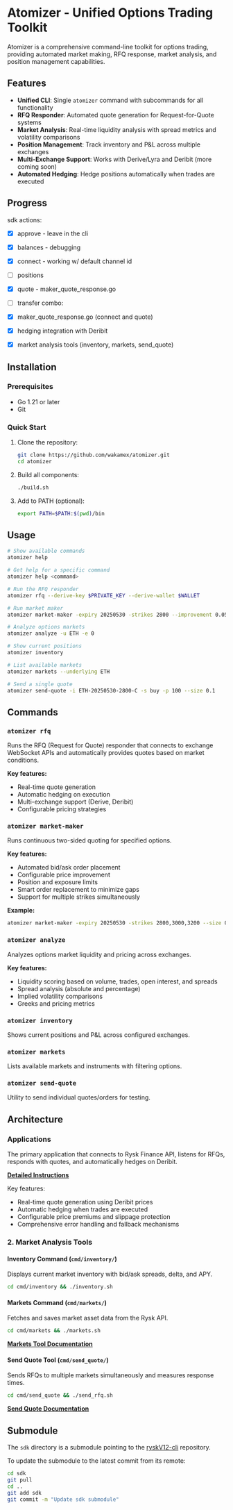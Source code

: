 # Atomizer - Unified Options Trading Toolkit

Atomizer is a comprehensive command-line toolkit for options trading, providing automated market making, RFQ response, market analysis, and position management capabilities.

## Features

- **Unified CLI**: Single `atomizer` command with subcommands for all functionality
- **RFQ Responder**: Automated quote generation for Request-for-Quote systems
- **Market Analysis**: Real-time liquidity analysis with spread metrics and volatility comparisons
- **Position Management**: Track inventory and P&L across multiple exchanges
- **Multi-Exchange Support**: Works with Derive/Lyra and Deribit (more coming soon)
- **Automated Hedging**: Hedge positions automatically when trades are executed

## Progress

sdk actions:
- [x] approve - leave in the cli
- [x] balances - debugging
- [x] connect - working w/ default channel id
- [ ] positions
- [x] quote - maker_quote_response.go
- [ ] transfer
combo:
- [x] maker_quote_response.go (connect and quote)
- [x] hedging integration with Deribit
- [x] market analysis tools (inventory, markets, send_quote)


## Installation

### Prerequisites
- Go 1.21 or later
- Git

### Quick Start

1. Clone the repository:
   ```bash
   git clone https://github.com/wakamex/atomizer.git
   cd atomizer
   ```

2. Build all components:
   ```bash
   ./build.sh
   ```

3. Add to PATH (optional):
   ```bash
   export PATH=$PATH:$(pwd)/bin
   ```

## Usage

```bash
# Show available commands
atomizer help

# Get help for a specific command
atomizer help <command>

# Run the RFQ responder
atomizer rfq --derive-key $PRIVATE_KEY --derive-wallet $WALLET

# Run market maker
atomizer market-maker -expiry 20250530 -strikes 2800 --improvement 0.05

# Analyze options markets
atomizer analyze -u ETH -e 0

# Show current positions
atomizer inventory

# List available markets
atomizer markets --underlying ETH

# Send a single quote
atomizer send-quote -i ETH-20250530-2800-C -s buy -p 100 --size 0.1
```

## Commands

### `atomizer rfq`
Runs the RFQ (Request for Quote) responder that connects to exchange WebSocket APIs and automatically provides quotes based on market conditions.

**Key features:**
- Real-time quote generation
- Automatic hedging on execution
- Multi-exchange support (Derive, Deribit)
- Configurable pricing strategies

### `atomizer market-maker`
Runs continuous two-sided quoting for specified options.

**Key features:**
- Automated bid/ask order placement
- Configurable price improvement
- Position and exposure limits
- Smart order replacement to minimize gaps
- Support for multiple strikes simultaneously

**Example:**
```bash
atomizer market-maker -expiry 20250530 -strikes 2800,3000,3200 --size 0.1
```

### `atomizer analyze`
Analyzes options market liquidity and pricing across exchanges.

**Key features:**
- Liquidity scoring based on volume, trades, open interest, and spreads
- Spread analysis (absolute and percentage)
- Implied volatility comparisons
- Greeks and pricing metrics

### `atomizer inventory`
Shows current positions and P&L across configured exchanges.

### `atomizer markets`
Lists available markets and instruments with filtering options.

### `atomizer send-quote`
Utility to send individual quotes/orders for testing.

## Architecture

### Applications

The primary application that connects to Rysk Finance API, listens for RFQs, responds with quotes, and automatically hedges on Deribit.

[**Detailed Instructions**](./cmd/maker_quote_responder/README.md)

Key features:
- Real-time quote generation using Deribit prices
- Automatic hedging when trades are executed
- Configurable price premiums and slippage protection
- Comprehensive error handling and fallback mechanisms

### 2. Market Analysis Tools

#### Inventory Command (`cmd/inventory/`)
Displays current market inventory with bid/ask spreads, delta, and APY.

```bash
cd cmd/inventory && ./inventory.sh
```

#### Markets Command (`cmd/markets/`)
Fetches and saves market asset data from the Rysk API.

```bash
cd cmd/markets && ./markets.sh
```

[**Markets Tool Documentation**](./cmd/markets/README.md)

#### Send Quote Tool (`cmd/send_quote/`)
Sends RFQs to multiple markets simultaneously and measures response times.

```bash
cd cmd/send_quote && ./send_rfq.sh
```

[**Send Quote Documentation**](./cmd/send_quote/README.md)

## Submodule

The `sdk` directory is a submodule pointing to the [ryskV12-cli](https://github.com/wakamex/ryskV12-cli) repository.

To update the submodule to the latest commit from its remote:
```bash
cd sdk
git pull
cd ..
git add sdk
git commit -m "Update sdk submodule"
```
